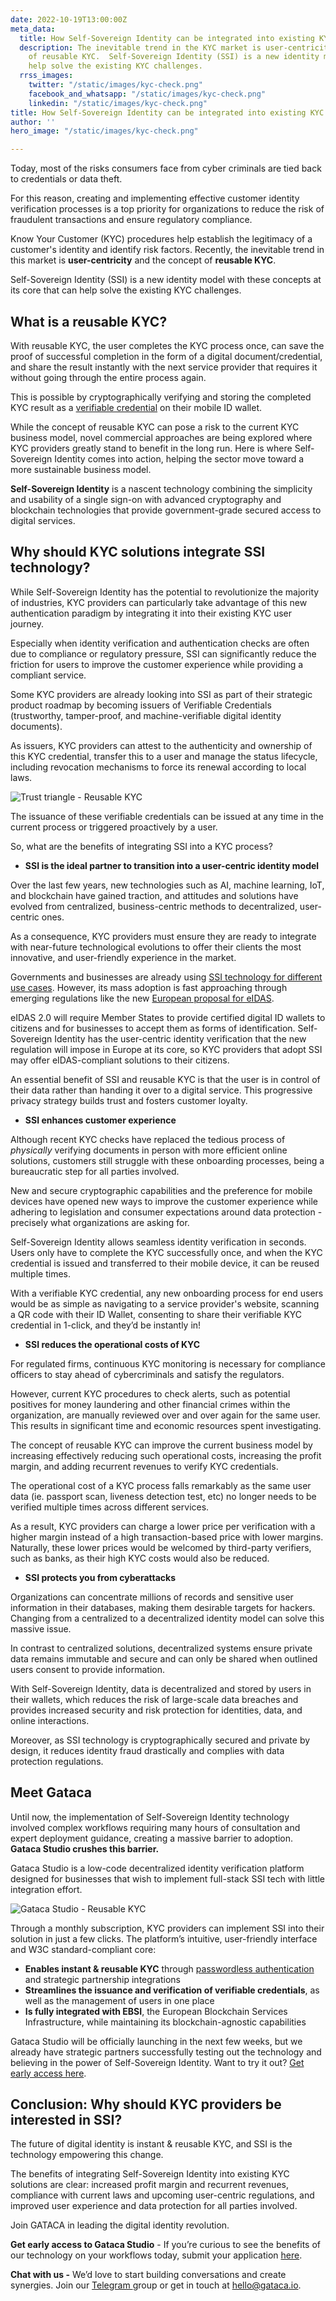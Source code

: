 ```yaml
---
date: 2022-10-19T13:00:00Z
meta_data:
  title: How Self-Sovereign Identity can be integrated into existing KYC processes
  description: The inevitable trend in the KYC market is user-centricity and the concept
    of reusable KYC.  Self-Sovereign Identity (SSI) is a new identity model that can
    help solve the existing KYC challenges.
  rrss_images:
    twitter: "/static/images/kyc-check.png"
    facebook_and_whatsapp: "/static/images/kyc-check.png"
    linkedin: "/static/images/kyc-check.png"
title: How Self-Sovereign Identity can be integrated into existing KYC processes
author: ''
hero_image: "/static/images/kyc-check.png"

---
```

Today, most of the risks consumers face from cyber criminals are tied back to credentials or data theft.

For this reason, creating and implementing effective customer identity verification processes is a top priority for organizations to reduce the risk of fraudulent transactions and ensure regulatory compliance.

Know Your Customer (KYC) procedures help establish the legitimacy of a customer's identity and identify risk factors. Recently, the inevitable trend in this market is **user-centricity** and the concept of **reusable KYC**.

Self-Sovereign Identity (SSI) is a new identity model with these concepts at its core that can help solve the existing KYC challenges.

## What is a reusable KYC?

With reusable KYC, the user completes the KYC process once, can save the proof of successful completion in the form of a digital document/credential, and share the result instantly with the next service provider that requires it without going through the entire process again.

This is possible by cryptographically verifying and storing the completed KYC result as a [verifiable credential](https://gataca.io/blog/self-sovereign-identity-ssi-101-decentralized-identifiers-dids-verifiable-credentials-vcs "https://gataca.io/blog/self-sovereign-identity-ssi-101-decentralized-identifiers-dids-verifiable-credentials-vcs") on their mobile ID wallet.

While the concept of reusable KYC can pose a risk to the current KYC business model, novel commercial approaches are being explored where KYC providers greatly stand to benefit in the long run. Here is where Self-Sovereign Identity comes into action, helping the sector move toward a more sustainable business model.

**Self-Sovereign Identity** is a nascent technology combining the simplicity and usability of a single sign-on with advanced cryptography and blockchain technologies that provide government-grade secured access to digital services.

## Why should KYC solutions integrate SSI technology?

While Self-Sovereign Identity has the potential to revolutionize the majority of industries, KYC providers can particularly take advantage of this new authentication paradigm by integrating it into their existing KYC user journey.

Especially when identity verification and authentication checks are often due to compliance or regulatory pressure, SSI can significantly reduce the friction for users to improve the customer experience while providing a compliant service.

Some KYC providers are already looking into SSI as part of their strategic product roadmap by becoming issuers of Verifiable Credentials (trustworthy, tamper-proof, and machine-verifiable digital identity documents).

As issuers, KYC providers can attest to the authenticity and ownership of this KYC credential, transfer this to a user and manage the status lifecycle, including revocation mechanisms to force its renewal according to local laws.

![Trust triangle - Reusable KYC](/static/images/vc_trust_triangle.png "Trust triangle - Reusable KYC")

The issuance of these verifiable credentials can be issued at any time in the current process or triggered proactively by a user.

So, what are the benefits of integrating SSI into a KYC process?

* **SSI is the ideal partner to transition into a user-centric identity model**

Over the last few years, new technologies such as AI, machine learning, IoT, and blockchain have gained traction, and attitudes and solutions have evolved from centralized, business-centric methods to decentralized, user-centric ones.

As a consequence, KYC providers must ensure they are ready to integrate with near-future technological evolutions to offer their clients the most innovative, and user-friendly experience in the market.

Governments and businesses are already using [SSI technology for different use cases](https://gataca.io/blog/ssi-essentials-35-use-cases-of-decentralized-identities-that-will-make-your-life-easier "https://gataca.io/blog/ssi-essentials-35-use-cases-of-decentralized-identities-that-will-make-your-life-easier"). However, its mass adoption is fast approaching through emerging regulations like the new [European proposal for eIDAS](https://gataca.io/blog/here-s-what-the-new-eidas-proposal-really-means-for-the-ssi-community-in-6-key-points "https://gataca.io/blog/here-s-what-the-new-eidas-proposal-really-means-for-the-ssi-community-in-6-key-points").

eIDAS 2.0 will require Member States to provide certified digital ID wallets to citizens and for businesses to accept them as forms of identification. Self-Sovereign Identity has the user-centric identity verification that the new regulation will impose in Europe at its core, so KYC providers that adopt SSI may offer eIDAS-compliant solutions to their citizens.

An essential benefit of SSI and reusable KYC is that the user is in control of their data rather than handing it over to a digital service. This progressive privacy strategy builds trust and fosters customer loyalty.

* **SSI enhances customer experience**

Although recent KYC checks have replaced the tedious process of _physically_ verifying documents in person with more efficient online solutions, customers still struggle with these onboarding processes, being a bureaucratic step for all parties involved.

New and secure cryptographic capabilities and the preference for mobile devices have opened new ways to improve the customer experience while adhering to legislation and consumer expectations around data protection - precisely what organizations are asking for.

Self-Sovereign Identity allows seamless identity verification in seconds. Users only have to complete the KYC successfully once, and when the KYC credential is issued and transferred to their mobile device, it can be reused multiple times.

With a verifiable KYC credential, any new onboarding process for end users would be as simple as navigating to a service provider's website, scanning a QR code with their ID Wallet, consenting to share their verifiable KYC credential in 1-click, and they’d be instantly in!

* **SSI reduces the operational costs of KYC**

For regulated firms, continuous KYC monitoring is necessary for compliance officers to stay ahead of cybercriminals and satisfy the regulators.

However, current KYC procedures to check alerts, such as potential positives for money laundering and other financial crimes within the organization, are manually reviewed over and over again for the same user. This results in significant time and economic resources spent investigating.

The concept of reusable KYC can improve the current business model by increasing effectively reducing such operational costs, increasing the profit margin, and adding recurrent revenues to verify KYC credentials.

The operational cost of a KYC process falls remarkably as the same user data (ie. passport scan, liveness detection test, etc) no longer needs to be verified multiple times across different services.

As a result, KYC providers can charge a lower price per verification with a higher margin instead of a high transaction-based price with lower margins. Naturally, these lower prices would be welcomed by third-party verifiers, such as banks, as their high KYC costs would also be reduced.

* **SSI protects you from cyberattacks**

Organizations can concentrate millions of records and sensitive user information in their databases, making them desirable targets for hackers. Changing from a centralized to a decentralized identity model can solve this massive issue.

In contrast to centralized solutions, decentralized systems ensure private data remains immutable and secure and can only be shared when outlined users consent to provide information.

With Self-Sovereign Identity, data is decentralized and stored by users in their wallets, which reduces the risk of large-scale data breaches and provides increased security and risk protection for identities, data, and online interactions.

Moreover, as SSI technology is cryptographically secured and private by design, it reduces identity fraud drastically and complies with data protection regulations.

## Meet Gataca

Until now, the implementation of Self-Sovereign Identity technology involved complex workflows requiring many hours of consultation and expert deployment guidance, creating a massive barrier to adoption. **Gataca Studio crushes this barrier.**

Gataca Studio is a low-code decentralized identity verification platform designed for businesses that wish to implement full-stack SSI tech with little integration effort.

![Gataca Studio - Reusable KYC](/static/images/copy-of-aesthetic-women-desktop-wallpaper-1.png "Gataca Studio - Reusable KYC")

Through a monthly subscription, KYC providers can implement SSI into their solution in just a few clicks. The platform’s intuitive, user-friendly interface and W3C standard-compliant core:

* **Enables instant & reusable KYC** through [passwordless authentication](https://gataca.io/blog/passwordless-the-model.ssi-the-method/ "https://gataca.io/blog/passwordless-the-model.ssi-the-method/") and strategic partnership integrations
* **Streamlines the issuance and verification of verifiable credentials**, as well as the management of users in one place
* **Is fully integrated with EBSI**, the European Blockchain Services Infrastructure, while maintaining its blockchain-agnostic capabilities

Gataca Studio will be officially launching in the next few weeks, but we already have strategic partners successfully testing out the technology and believing in the power of Self-Sovereign Identity. Want to try it out? [Get early access here](https://4728390.hs-sites.com/gataca-studio-get-early-access "https://4728390.hs-sites.com/gataca-studio-get-early-access").

## **Conclusion: Why should KYC providers be interested in SSI?**

The future of digital identity is instant & reusable KYC, and SSI is the technology empowering this change.

The benefits of integrating Self-Sovereign Identity into existing KYC solutions are clear: increased profit margin and recurrent revenues, compliance with current laws and upcoming user-centric regulations, and improved user experience and data protection for all parties involved.

Join GATACA in leading the digital identity revolution.

**Get early access to Gataca Studio** - If you’re curious to see the benefits of our technology on your workflows today, submit your application [here](https://4728390.hs-sites.com/gataca-studio-get-early-access "https://4728390.hs-sites.com/gataca-studio-get-early-access").

**Chat with us -** We’d love to start building conversations and create synergies. Join our [Telegram ](https://t.me/digitalidentityinsights "https://t.me/digitalidentityinsights")group or get in touch at [hello@gataca.io](mailto:hello@gataca.io "mailto:hello@gataca.io").